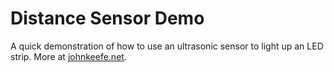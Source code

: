 # Distance Sensor Demo

A quick demonstration of how to use an ultrasonic sensor to light up an LED strip. More at [johnkeefe.net](http://johnkeefe.net/make-every-week-distance-sensor-demo).

